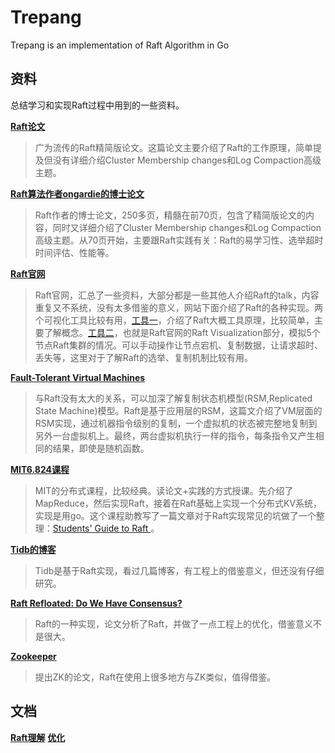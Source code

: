# Trepang
Trepang is an implementation of Raft Algorithm in Go


## 资料
总结学习和实现Raft过程中用到的一些资料。

**[Raft论文](https://raft.github.io/raft.pdf)**
> 广为流传的Raft精简版论文。这篇论文主要介绍了Raft的工作原理，简单提及但没有详细介绍Cluster Membership changes和Log Compaction高级主题。

**[Raft算法作者ongardie的博士论文](https://github.com/ongardie/dissertation/blob/master/book.pdf?raw=true)**
> Raft作者的博士论文，250多页，精髓在前70页，包含了精简版论文的内容，同时又详细介绍了Cluster Membership changes和Log Compaction高级主题。从70页开始，主要跟Raft实践有关：Raft的易学习性、选举超时时间评估、性能等。

**[Raft官网](https://raft.github.io/)**
>Raft官网，汇总了一些资料，大部分都是一些其他人介绍Raft的talk，内容重复又不系统，没有太多借鉴的意义，网站下面介绍了Raft的各种实现。两个可视化工具比较有用，[工具一](http://thesecretlivesofdata.com/raft/)，介绍了Raft大概工具原理，比较简单，主要了解概念。[工具二](https://raft.github.io)，也就是Raft官网的Raft Visualization部分，模拟5个节点Raft集群的情况。可以手动操作让节点宕机、复制数据，让请求超时、丢失等，这里对于了解Raft的选举、复制机制比较有用。

**[Fault-Tolerant Virtual Machines](https://pdos.csail.mit.edu/6.824/papers/vm-ft.pdf)**
> 与Raft没有太大的关系，可以加深了解复制状态机模型(RSM,Replicated State Machine)模型。Raft是基于应用层的RSM，这篇文介绍了VM层面的RSM实现，通过机器指令级别的复制，一个虚拟机的状态被完整地复制到另外一台虚拟机上。最终，两台虚拟机执行一样的指令，每条指令又产生相同的结果，即使是随机函数。

**[MIT6.824课程](https://pdos.csail.mit.edu/6.824/schedule.html)**
> MIT的分布式课程，比较经典。读论文+实践的方式授课。先介绍了MapReduce，然后实现Raft，接着在Raft基础上实现一个分布式KV系统，实现是用go。这个课程助教写了一篇文章对于Raft实现常见的坑做了一个整理：[Students' Guide to Raft ](https://thesquareplanet.com/blog/students-guide-to-raft/)。

**[Tidb的博客](https://pingcap.com/blog-cn/#Raft)**
> Tidb是基于Raft实现，看过几篇博客，有工程上的借鉴意义，但还没有仔细研究。

**[Raft Refloated: Do We Have Consensus?](https://www.cl.cam.ac.uk/~ms705/pub/papers/2015-osr-raft.pdf)**
> Raft的一种实现，论文分析了Raft，并做了一点工程上的优化，借鉴意义不是很大。

**[Zookeeper](https://www.usenix.org/legacy/events/atc10/tech/full_papers/Hunt.pdf)**
> 提出ZK的论文，Raft在使用上很多地方与ZK类似，值得借鉴。

## 文档

**[Raft理解](doc/raft_qa.md)**
**[优化](doc/optimization.md)**
